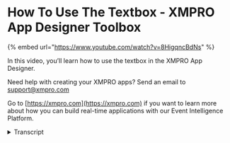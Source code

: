 # How To Use The Textbox - XMPRO App Designer Toolbox
{% embed url="https://www.youtube.com/watch?v=8HigqncBdNs" %}

In this video, you’ll learn how to use the textbox in the XMPRO App Designer.

Need help with creating your XMPRO apps? Send an email to support@xmpro.com

Go to [https://xmpro.com](https://xmpro.com) if you want to learn more about how you can build real-time applications with our Event Intelligence Platform.
<details>
<summary>Transcript</summary>welcome to another training video from

XM pro in this video we will look at

textbox control and how to use it in app

designer you use the textbox control

when you intend to capture some input

from the user it is slightly different

than a basic text control text only

displays a static value and does not

allow a user to capture or input any

text and inside it whereas the textbox

if you drag it across will provide a

user a placeholder where they can come

in and type a value in in order to

configure the textbox we can go to its

block properties starting with the

appearance we have a standard visible

and a styling mode option visible

specifies if the control should be

visible or not

styling mode just changes the stall in

which it is displayed placeholder

suggests what what value it should

display or background text it should

display if there is no value attached

something like that tooltip basically

lets you specify a bit of text which

will be displayed when I use the hovers

over the control and a Clear button

simply adds a button at the end which is

used to clear the value that is being

displayed inside the control and

behavior we have certain modes where you

can select between text password email

etc each one of them will change the

behavior of the controls slightly for

example a search could add a bit of an

icon making it password will not let

what you type in be visible on the

screen and similarly there are a few

more options you also have an option to

specify max length if you specify a

character limit then I user will not be

able to type more than that amount of

characters in the box

read-only will make the control

read-only and user will not be able to

type in disabled will also make the

control disabled and user will not be

able to interact with it

spellcheck simply disables or enables

browser spellcheck in that control

lastly we have a mask option where you

can define what sort of mask you allow

for user to be able to input data for

example if I just want to allow two

digit number I would type in that the

mask character is the the character

which will be displayed instead of the

value and lastly there is a message

which will be displayed if your value

does not satisfy satisfy the mask that

was specified more details around the

mask can be found in the help

documentation so we won't go into much

detail around that next we have a value

option where one can specify what value

certain controls should have so you can

see I have specified a static value now

if I save it and launch the app you will

see I have three controls the first one

was search control so there the search

icon next to it and also has the the

Clear button which I if I click clears

the value and displays the placeholder

that we specified to be displayed if

there is no value second one captures a

password and the last one does not

capture any character except digits

which I can specify like that you do the

mosque now if we go back we can also

assign a dynamic value to our boxes or

text boxes if you drag a text box into a

container which has a data source

attached for example a data repeater or

or any other control which allows the

data source

like I have one over here which has a

data source attached if I drag a text

box into that you will notice that in

value I am able to specify a dynamic

value so what that will do is on run

time it will not take a static value but

it will take the value which is bound to

that container so that's how you use a

text box control in app designer thank

you so much for watching
</details>